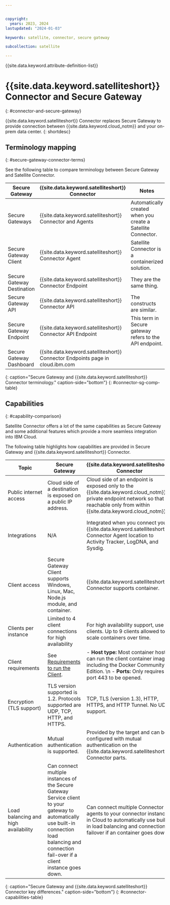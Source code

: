 ```yaml
---


copyright:
  years: 2023, 2024
lastupdated: "2024-01-03"

keywords: satellite, connector, secure gateway

subcollection: satellite

---
```


{{site.data.keyword.attribute-definition-list}}




# {{site.data.keyword.satelliteshort}} Connector and Secure Gateway
{: #connector-and-secure-gateway}

{{site.data.keyword.satelliteshort}} Connector replaces Secure Gateway to provide connection between {{site.data.keyword.cloud_notm}} and your on-prem data center.
{: shortdesc}

## Terminology mapping
{: #secure-gateway-connector-terms}

See the following table to compare terminology between Secure Gateway and Satellite Connector.


| Secure Gateway | {{site.data.keyword.satelliteshort}} Connector | Notes |
| --- | --- | --- |
| Secure Gateways | {{site.data.keyword.satelliteshort}} Connector and Agents | Automatically created when you create a Satellite Connector. |
| Secure Gateway Client | {{site.data.keyword.satelliteshort}} Connector Agent | Satellite Connector is a containerized solution. |
| Secure Gateway Destination | {{site.data.keyword.satelliteshort}} Connector Endpoint | They are the same thing. |
| Secure Gateway API | {{site.data.keyword.satelliteshort}} Connector API | The constructs are similar. |
| Secure Gateway Endpoint | {{site.data.keyword.satelliteshort}} Connector API Endpoint | This term in Secure gateway refers to the API endpoint. |
| Secure Gateway Dashboard | {{site.data.keyword.satelliteshort}} Connector Endpoints page in cloud.ibm.com |  |
{: caption="Secure Gateway and {{site.data.keyword.satelliteshort}} Connector terminology." caption-side="bottom"}
{: #connector-sg-comp-table}

## Capabilities
{: #capability-comparison}

Satellite Connector offers a lot of the same capabilities as Secure Gateway and some additional features which provide a more seamless integration into IBM Cloud.
  
The following table highlights how capabilities are provided in Secure Gateway and {{site.data.keyword.satelliteshort}} Connector.


| Topic | Secure Gateway | {{site.data.keyword.satelliteshort}} Connector | Notes |
| --- | --- | --- | --- |
| Public internet access | Cloud side of a destination is exposed on a public IP address. | Cloud side of an endpoint is exposed only to the {{site.data.keyword.cloud_notm}} private endpoint network so that it's reachable only from within {{site.data.keyword.cloud_notm}}. | {{site.data.keyword.satelliteshort}} Connector Access Control List sets the access. |  
| Integrations | N/A | Integrated when you connect your {{site.data.keyword.satelliteshort}} Connector Agent location to Activity Tracker, LogDNA, and Sysdig. | The agent itself runs on a container platform that isn’t integrated into the {{site.data.keyword.cloud_notm}} tools. For example,  Docker won’t send logs to logDNA.  |  
| Client access | Secure Gateway Client supports Windows, Linux, Mac, Node.js module, and container. | {{site.data.keyword.satelliteshort}} Connector supports container.  |  |  
| Clients per instance | Limited to 4 client connections for high availability | For high availability support, use 3 clients. Up to 9 clients allowed to scale containers over time. |  |  
| Client requirements | See [Requirements to run the Client](/docs/SecureGateway?topic=SecureGateway-client-requirements). | - **Host type:** Most container hosts can run the client container image, including the Docker Community Edition.  \n - **Ports:** Only requires port 443 to be opened. | |  
| Encryption (TLS support) | TLS version supported is 1.2. Protocols supported are UDP, TCP, HTTP, and HTTPS. | TCP, TLS (version 1.3), HTTP, HTTPS, and HTTP Tunnel. No UDP support. |  |  
| Authentication | Mutual authentication is supported. | Provided by the target and can be configured with mutual authentication on the {{site.data.keyword.satelliteshort}} Connector parts. |  |  
| Load balancing and high availability | Can connect multiple instances of the Secure Gateway Service client to your gateway to automatically use built-in connection load balancing and connection fail-over if a client instance goes down. | Can connect multiple Connector agents to your connector instance in Cloud to automatically use built-in load balancing and connection failover if an container goes down. |
{: caption="Secure Gateway and {{site.data.keyword.satelliteshort}} Connector key differences." caption-side="bottom"}
{: #connector-capabilities-table}
